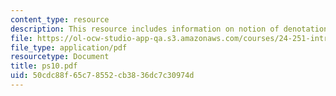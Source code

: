 ```yaml
---
content_type: resource
description: This resource includes information on notion of denotation.
file: https://ol-ocw-studio-app-qa.s3.amazonaws.com/courses/24-251-introduction-to-philosophy-of-language-spring-2006/50cdc88f65c78552cb3836dc7c30974d_ps10.pdf
file_type: application/pdf
resourcetype: Document
title: ps10.pdf
uid: 50cdc88f-65c7-8552-cb38-36dc7c30974d
---
```

